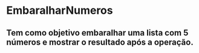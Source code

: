 # EmbaralharNumeros

## Tem como objetivo embaralhar uma lista com 5 números e mostrar o resultado após a operação.

